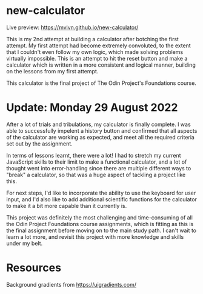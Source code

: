 # new-calculator

Live preview: https://mvivn.github.io/new-calculator/

This is my 2nd attempt at building a calculator after botching the first attempt. My first attempt had become extremely convoluted, to the extent that I couldn't even follow my own logic, which made solving problems virtually impossible. This is an attempt to hit the reset button and make a calculator which is written in a more consistent and logical manner, building on the lessons from my first attempt.

This calculator is the final project of The Odin Project's Foundations course.

# Update: Monday 29 August 2022
After a lot of trials and tribulations, my calculator is finally complete. I was able to successfully impelent a history button and confirmed that all aspects of the calculator are working as expected, and meet all the required criteria set out by the assignment.

In terms of lessons learnt, there were a lot! I had to stretch my current JavaScript skills to their limit to make a functional calculator, and a lot of thought went into error-handling since there are multiple different ways to "break" a calculator, so that was a huge aspect of tackling a project like this.

For next steps, I'd like to incorporate the ability to use the keyboard for user input, and I'd also like to add additional scientific functions for the calculator to make it a bit more capable than it currently is.

This project was definitely the most challenging and time-consuming of all the Odin Project Foundations course assignments, which is fitting as this is the final assignment before moving on to the main study path. I can't wait to learn a lot more, and revisit this project with more knowledge and skills under my belt.

# Resources
Background gradients from https://uigradients.com/